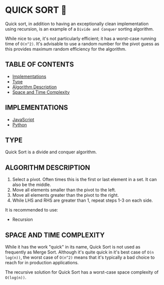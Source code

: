 # QUICK SORT 🧠

Quick sort, in addition to having an exceptionally clean implementation using recursion, is an example of a `Divide and Conquer` sorting algorithm.

While nice to use, it's not particularly efficient; it has a worst-case running time of `O(n^2)`. It's advisable to use a random number for the pivot guess as this provides maximum random efficiency for the algorithm.

## TABLE OF CONTENTS

- [Implementations](#implementations)
- [Type](#type)
- [Algorithm Description](#algorithm-description)
- [Space and Time Complexity](#space-and-time-complexity)

## IMPLEMENTATIONS

- [JavaScript](quickSort.js)
- [Python](quick_sort.py)

## TYPE

Quick Sort is a divide and conquer algorithm.

## ALGORITHM DESCRIPTION

1. Select a pivot. Often times this is the first or last element in a set. It can also be the middle.
2. Move all elements smaller than the pivot to the left.
3. Move all elements greater than the pivot to the right.
4. While LHS and RHS are greater than 1, repeat steps 1-3 on each side.

It is recommended to use:

- Recursion

## SPACE AND TIME COMPLEXITY

While it has the work "quick" in its name, Quick Sort is not used as frequently as Merge Sort. Although it's quite quick in it's best case of `O(n log(n))`, the worst case of `O(n^2)` means that it's typically a bad choice to reach for in production applications.

The recursive solution for Quick Sort has a worst-case space complexity of `O(log(n))`.
